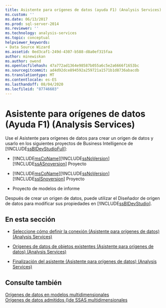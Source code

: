 ```yaml
---
title: Asistente para orígenes de datos (ayuda F1) (Analysis Services) | Microsoft Docs
ms.custom: ''
ms.date: 06/13/2017
ms.prod: sql-server-2014
ms.reviewer: ''
ms.technology: analysis-services
ms.topic: conceptual
helpviewer_keywords:
- Data Source Wizard
ms.assetid: 0ed3caf1-249d-4307-b588-d8a0ef315faa
author: minewiskan
ms.author: owend
ms.openlocfilehash: 47a772ad1364e98587b055a6c5e2a6666f1653bc
ms.sourcegitcommit: ad4d92dce894592a259721a1571b1d8736abacdb
ms.translationtype: MT
ms.contentlocale: es-ES
ms.lasthandoff: 08/04/2020
ms.locfileid: "87746603"
---
```

# <a name="data-source-wizard-f1-help-analysis-services"></a>Asistente para orígenes de datos (Ayuda F1) (Analysis Services)
  Use el Asistente para orígenes de datos para crear un origen de datos y usarlo en los siguientes proyectos de Business Intelligence de [!INCLUDE[ssBIDevStudioFull](../includes/ssbidevstudiofull-md.md)]:  
  
-   [!INCLUDE[msCoName](../includes/msconame-md.md)][!INCLUDE[ssNoVersion](../includes/ssnoversion-md.md)] [!INCLUDE[ssASnoversion](../includes/ssasnoversion-md.md)] Proyecto  
  
-   [!INCLUDE[msCoName](../includes/msconame-md.md)][!INCLUDE[ssNoVersion](../includes/ssnoversion-md.md)] [!INCLUDE[ssISnoversion](../includes/ssisnoversion-md.md)] Proyecto  
  
-   Proyecto de modelos de informe  
  
 Después de crear un origen de datos, puede utilizar el Diseñador de origen de datos para modificar sus propiedades en [!INCLUDE[ssBIDevStudio](../includes/ssbidevstudio-md.md)].  
  
## <a name="in-this-section"></a>En esta sección  
  
-   [Seleccione cómo definir la conexión &#40;Asistente para orígenes de datos&#41; &#40;Analysis Services&#41;](select-how-to-define-the-connection-data-source-wizard-analysis-services.md)  
  
-   [Orígenes de datos de objetos existentes &#40;Asistente para orígenes de datos&#41; &#40;Analysis Services&#41;](data-sources-from-existing-objects-data-source-wizard-analysis-services.md)  
  
-   [Finalización del asistente &#40;Asistente para orígenes de datos&#41; &#40;Analysis Services&#41;](completing-the-wizard-data-source-wizard-analysis-services.md)  
  
## <a name="see-also"></a>Consulte también  
 [Orígenes de datos en modelos multidimensionales](multidimensional-models/data-sources-in-multidimensional-models.md)   
 [Orígenes de datos admitidos &#40;&#41;de SSAS multidimensionales](multidimensional-models/supported-data-sources-ssas-multidimensional.md)  
  
  

